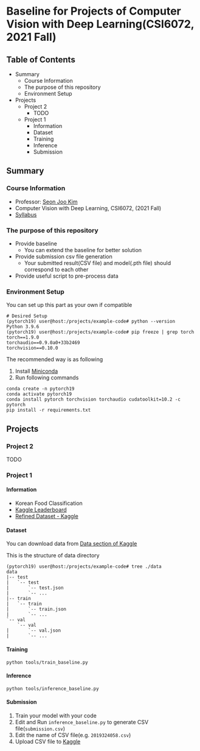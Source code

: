 # Baseline for Projects of Computer Vision with Deep Learning(CSI6072, 2021 Fall)

## Table of Contents

- Summary
    - Course Information
    - The purpose of this repository
    - Environment Setup
- Projects
    - Project 2
        - TODO
    - Project 1
        - Information
        - Dataset
        - Training
        - Inference
        - Submission

## Summary

### Course Information

- Professor: [Seon Joo Kim](https://sites.google.com/site/seonjookim/)
- Computer Vision with Deep Learning, CSI6072, (2021 Fall)
- [Syllabus](ysweb.yonsei.ac.kr:8888/curri120601/curri_pop2.jsp?&hakno=CSI6702&bb=01&sbb=00&domain=A&startyy=2021&hakgi=2&ohak=10421)

### The purpose of this repository

- Provide baseline
    - You can extend the baseline for better solution
- Provide submission csv file generation
    - Your submitted result(CSV file) and model(.pth file) should correspond to each other
- Provide useful script to pre-process data

### Environment Setup

You can set up this part as your own if compatible

```
# Desired Setup
(pytorch19) user@host:/projects/example-code# python --version
Python 3.9.6
(pytorch19) user@host:/projects/example-code# pip freeze | grep torch
torch==1.9.0
torchaudio==0.9.0a0+33b2469
torchvision==0.10.0
```

The recommended way is as following

1. Install [Miniconda](https://docs.conda.io/en/latest/miniconda.html)
2. Run following commands

```
conda create -n pytorch19
conda activate pytorch19
conda install pytorch torchvision torchaudio cudatoolkit=10.2 -c pytorch
pip install -r requirements.txt
```

## Projects

### Project 2

TODO

### Project 1

#### Information

- Korean Food Classification
- [Kaggle Leaderboard](https://www.kaggle.com/c/yonsei-csi6702-2021fall-project1/leaderboard)
- [Refined Dataset - Kaggle](https://www.kaggle.com/c/yonsei-csi6702-2021fall-project1/data)


#### Dataset

You can download data from [Data section of Kaggle](https://www.kaggle.com/c/yonsei-csi6702-2021fall-project1/data)

This is the structure of data directory

```
(pytorch19) user@host:/projects/example-code# tree ./data
data
|-- test
|   `-- test
|       `-- test.json
|       `-- ...
|-- train
|   `-- train
|       `-- train.json
|       `-- ...
`-- val
    `-- val
|       `-- val.json
|       `-- ...
```

#### Training

```
python tools/train_baseline.py
```

#### Inference

```
python tools/inference_baseline.py
```

#### Submission

1. Train your model with your code
2. Edit and Run `inference_baseline.py` to generate CSV file(`submission.csv`)
3. Edit the name of CSV file(e.g. `2019324058.csv`)
4. Upload CSV file to [Kaggle](https://www.kaggle.com/c/yonsei-csi6702-2021fall-project1/overview)
